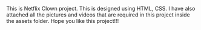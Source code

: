 This is Netflix Clown project. This is designed using HTML, CSS.
I have also attached all the pictures and videos that are required in this project inside the assets folder.
Hope you like this project!!!

